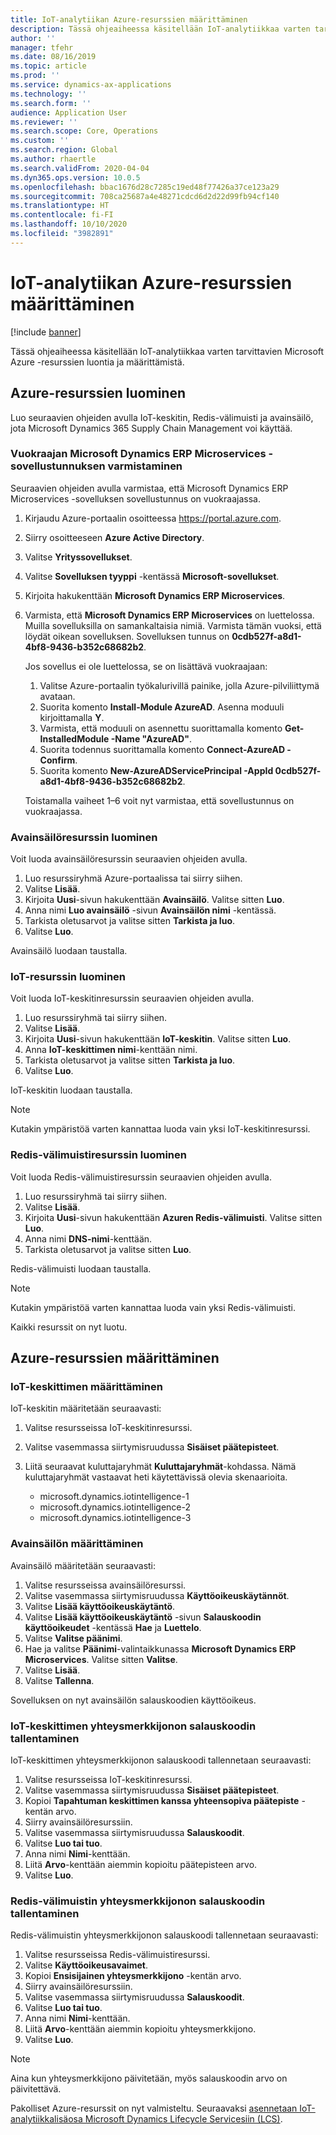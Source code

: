 ```yaml
---
title: IoT-analytiikan Azure-resurssien määrittäminen
description: Tässä ohjeaiheessa käsitellään IoT-analytiikkaa varten tarvittavien Microsoft Azure -resurssien luontia ja määrittämistä.
author: ''
manager: tfehr
ms.date: 08/16/2019
ms.topic: article
ms.prod: ''
ms.service: dynamics-ax-applications
ms.technology: ''
ms.search.form: ''
audience: Application User
ms.reviewer: ''
ms.search.scope: Core, Operations
ms.custom: ''
ms.search.region: Global
ms.author: rhaertle
ms.search.validFrom: 2020-04-04
ms.dyn365.ops.version: 10.0.5
ms.openlocfilehash: bbac1676d28c7285c19ed48f77426a37ce123a29
ms.sourcegitcommit: 708ca25687a4e48271cdcd6d2d22d99fb94cf140
ms.translationtype: HT
ms.contentlocale: fi-FI
ms.lasthandoff: 10/10/2020
ms.locfileid: "3982891"
---
```

# <a name="set-up-azure-resources-for-iot-intelligence"></a>IoT-analytiikan Azure-resurssien määrittäminen

[!include [banner](../../includes/banner.md)]

Tässä ohjeaiheessa käsitellään IoT-analytiikkaa varten tarvittavien Microsoft Azure -resurssien luontia ja määrittämistä.

## <a name="create-azure-resources"></a>Azure-resurssien luominen

Luo seuraavien ohjeiden avulla IoT-keskitin, Redis-välimuisti ja avainsäilö, jota Microsoft Dynamics 365 Supply Chain Management voi käyttää.

### <a name="verify-that-the-microsoft-dynamics-erp-microservices-first-party-app-id-is-in-your-tenant"></a>Vuokraajan Microsoft Dynamics ERP Microservices -sovellustunnuksen varmistaminen

Seuraavien ohjeiden avulla varmistaa, että Microsoft Dynamics ERP Microservices -sovelluksen sovellustunnus on vuokraajassa.

1. Kirjaudu Azure-portaalin osoitteessa <https://portal.azure.com>.
2. Siirry osoitteeseen **Azure Active Directory**.
3. Valitse **Yrityssovellukset**.
4. Valitse **Sovelluksen tyyppi** -kentässä **Microsoft-sovellukset**.
5. Kirjoita hakukenttään **Microsoft Dynamics ERP Microservices**.
6. Varmista, että **Microsoft Dynamics ERP Microservices** on luettelossa. Muilla sovelluksilla on samankaltaisia nimiä. Varmista tämän vuoksi, että löydät oikean sovelluksen. Sovelluksen tunnus on **0cdb527f-a8d1-4bf8-9436-b352c68682b2**.

    Jos sovellus ei ole luettelossa, se on lisättävä vuokraajaan:

    1. Valitse Azure-portaalin työkalurivillä painike, jolla Azure-pilviliittymä avataan.
    2. Suorita komento **Install-Module AzureAD**. Asenna moduuli kirjoittamalla **Y**.
    3. Varmista, että moduuli on asennettu suorittamalla komento **Get-InstalledModule -Name "AzureAD"**.
    4. Suorita todennus suorittamalla komento **Connect-AzureAD -Confirm**.
    5. Suorita komento **New-AzureADServicePrincipal -AppId 0cdb527f-a8d1-4bf8-9436-b352c68682b2**.

    Toistamalla vaiheet 1–6 voit nyt varmistaa, että sovellustunnus on vuokraajassa.

### <a name="create-a-key-vault-resource"></a>Avainsäilöresurssin luominen

Voit luoda avainsäilöresurssin seuraavien ohjeiden avulla.

1. Luo resurssiryhmä Azure-portaalissa tai siirry siihen.
2. Valitse **Lisää**.
3. Kirjoita **Uusi**-sivun hakukenttään **Avainsäilö**. Valitse sitten **Luo**.
4. Anna nimi **Luo avainsäilö** -sivun **Avainsäilön nimi** -kentässä.
5. Tarkista oletusarvot ja valitse sitten **Tarkista ja luo**.
6. Valitse **Luo**.

Avainsäilö luodaan taustalla.

### <a name="create-an-iot-hub-resource"></a>IoT-resurssin luominen

Voit luoda IoT-keskitinresurssin seuraavien ohjeiden avulla.

1. Luo resurssiryhmä tai siirry siihen.
2. Valitse **Lisää**.
3. Kirjoita **Uusi**-sivun hakukenttään **IoT-keskitin**. Valitse sitten **Luo**.
4. Anna **IoT-keskittimen nimi**-kenttään nimi.
5. Tarkista oletusarvot ja valitse sitten **Tarkista ja luo**.
6. Valitse **Luo**.

IoT-keskitin luodaan taustalla.

> [!NOTE]
> Kutakin ympäristöä varten kannattaa luoda vain yksi IoT-keskitinresurssi.

### <a name="create-a-redis-cache-resource"></a>Redis-välimuistiresurssin luominen

Voit luoda Redis-välimuistiresurssin seuraavien ohjeiden avulla.

1. Luo resurssiryhmä tai siirry siihen.
2. Valitse **Lisää**.
3. Kirjoita **Uusi**-sivun hakukenttään **Azuren Redis-välimuisti**. Valitse sitten **Luo**.
4. Anna nimi **DNS-nimi**-kenttään.
5. Tarkista oletusarvot ja valitse sitten **Luo**.

Redis-välimuisti luodaan taustalla.

> [!NOTE]
> Kutakin ympäristöä varten kannattaa luoda vain yksi Redis-välimuisti.

Kaikki resurssit on nyt luotu.

## <a name="configure-the-azure-resources"></a>Azure-resurssien määrittäminen

### <a name="configure-the-iot-hub"></a>IoT-keskittimen määrittäminen

IoT-keskitin määritetään seuraavasti:

1. Valitse resursseissa IoT-keskitinresurssi.
2. Valitse vasemmassa siirtymisruudussa **Sisäiset päätepisteet**.
3. Liitä seuraavat kuluttajaryhmät **Kuluttajaryhmät**-kohdassa. Nämä kuluttajaryhmät vastaavat heti käytettävissä olevia skenaarioita.

    + microsoft.dynamics.iotintelligence-1
    + microsoft.dynamics.iotintelligence-2
    + microsoft.dynamics.iotintelligence-3

### <a name="configure-the-key-vault"></a>Avainsäilön määrittäminen

Avainsäilö määritetään seuraavasti:

1. Valitse resursseissa avainsäilöresurssi.
2. Valitse vasemmassa siirtymisruudussa **Käyttöoikeuskäytännöt**.
3. Valitse **Lisää käyttöoikeuskäytäntö**.
4. Valitse **Lisää käyttöoikeuskäytäntö** -sivun **Salauskoodin käyttöoikeudet** -kentässä **Hae** ja **Luettelo**.
5. Valitse **Valitse päänimi**.
6. Hae ja valitse **Päänimi**-valintaikkunassa **Microsoft Dynamics ERP Microservices**. Valitse sitten **Valitse**.
7. Valitse **Lisää**.
8. Valitse **Tallenna**.

Sovelluksen on nyt avainsäilön salauskoodien käyttöoikeus.

### <a name="save-the-iot-hub-connection-string-secret"></a>IoT-keskittimen yhteysmerkkijonon salauskoodin tallentaminen

IoT-keskittimen yhteysmerkkijonon salauskoodi tallennetaan seuraavasti:

1. Valitse resursseissa IoT-keskitinresurssi.
2. Valitse vasemmassa siirtymisruudussa **Sisäiset päätepisteet**.
3. Kopioi **Tapahtuman keskittimen kanssa yhteensopiva päätepiste** -kentän arvo.
4. Siirry avainsäilöresurssiin.
5. Valitse vasemmassa siirtymisruudussa **Salauskoodit**.
6. Valitse **Luo tai tuo**.
7. Anna nimi **Nimi**-kenttään.
8. Liitä **Arvo**-kenttään aiemmin kopioitu päätepisteen arvo.
9. Valitse **Luo**.

### <a name="save-the-redis-cache-connection-string-secret"></a>Redis-välimuistin yhteysmerkkijonon salauskoodin tallentaminen

Redis-välimuistin yhteysmerkkijonon salauskoodi tallennetaan seuraavasti:

1. Valitse resursseissa Redis-välimuistiresurssi.
2. Valitse **Käyttöoikeusavaimet**.
3. Kopioi **Ensisijainen yhteysmerkkijono** -kentän arvo.
4. Siirry avainsäilöresurssiin.
5. Valitse vasemmassa siirtymisruudussa **Salauskoodit**.
6. Valitse **Luo tai tuo**.
7. Anna nimi **Nimi**-kenttään.
8. Liitä **Arvo**-kenttään aiemmin kopioitu yhteysmerkkijono.
9. Valitse **Luo**.

> [!NOTE]
> Aina kun yhteysmerkkijono päivitetään, myös salauskoodin arvo on päivitettävä.

Pakolliset Azure-resurssit on nyt valmisteltu. Seuraavaksi [asennetaan IoT-analytiikkalisäosa Microsoft Dynamics Lifecycle Servicesiin (LCS)](iot-lcs-setup.md).
